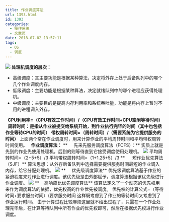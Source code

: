 ```yaml
---
title: 作业调度算法
url: 1393.html
id: 1393
categories:
  - 操作系统
  - 文章页
date: 2018-07-02 13:57:11
tags:
  - OS
  - 调度
---
```


![](http://47.100.4.8/wp-content/uploads/2018/05/QQ图片20180529111458.png) **处理机调度的层次：**

*   高级调度：其主要功能是根据某种算法，决定将外存上处于后备队列中的哪个几个作业调度内存。
*   低级调度：主要功能是根据某种算法，决定就绪队列中的哪个进程应获得处理机。
*   中级调度：主要目的是提高内存利用率和系统吞吐量，功能是将内存上暂时不用的进程调入外存。

  **CPU利用率=（CPU有效工作时间）/（CPU有效工作时间+CPU空闲等待时间）**   **周转时间：是指从作业被提交给系统开始，到作业执行完毕的时间（其中也包括作业等待CPU的时间）** **带权周转时间=（周转时间）/（需要系统为它提供服务的时间）** 上面两个常在作业调度时，用来计算作业的平均周转时间和平均带权周转时间使用。   **作业调度算法：** **     先来先服务调度算法（FCFS）：** 实质上就是先到的作业先使用处理机，后到的则等待直到它接受调度使用处理机。 ![](http://47.100.4.8/wp-content/uploads/2018/07/QQ图片20180702135313.png) 平均周转时间=（2+5+5）/3 平均带权周转时间=（1+1.25+5）/3 **      短作业优先算法（SJF）** 算法思想：从外存后备队列中选择需要提供服务时间最短的作业调入内存，给它分配处理机。 ![](http://47.100.4.8/wp-content/uploads/2018/07/QQ图片20180702135416.png) **     优先级调度算法** 优先级调度算法基于作业的紧迫程度来对作业进行调度。该优先级是由外部赋予，调度算法根据该优先级进行作业调度。 ![](http://47.100.4.8/wp-content/uploads/2018/07/1.png) **    高响应比优先调度算法** 该算法定义了一个动态的优先权用来作为调度算法的依据，优先权高的作业优先被调度。 优先权的计算公式=（等待时间+要求服务时间）/要求服务时间 这样既考虑到了作业的等待时间又考虑到了作业运行时间。 由于计算过程比较麻烦这里就不给出过程了，只需在一个作业处理完毕后，在计算等待队列中所有作业的优先权即可，然后在根据优先权进行作业调度。